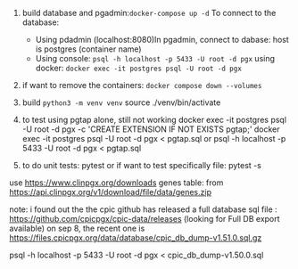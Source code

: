 1. build database and pgadmin:`docker-compose up -d` 
To connect to the database: 
    - Using pdadmin (localhost:8080)In pgadmin, connect to dabase:
        host is postgres (container name)
    - Using console:
        `psql -h localhost -p 5433 -U root -d pgx`
        using docker:
        `docker exec -it postgres psql -U root -d pgx`

2. if want to remove the containers: `docker compose down --volumes`

3. build ` python3 -m venv venv `
 source ./venv/bin/activate

 4. to test using pgtap alone, still not working
  docker exec -it postgres psql -U root -d pgx -c 'CREATE EXTENSION IF NOT EXISTS pgtap;'
 docker exec -it postgres psql -U root -d pgx < pgtap.sql 
 or 
 psql -h localhost -p 5433 -U root -d pgx < pgtap.sql 

5. to do unit tests: pytest 
or if want to test specifically file: pytest -s <filename>


use https://www.clinpgx.org/downloads
genes table: from https://api.clinpgx.org/v1/download/file/data/genes.zip

note: i found out the the cpic github has released a full database sql file : 
https://github.com/cpicpgx/cpic-data/releases (looking for Full DB export available)
on sep 8, the recent one is https://files.cpicpgx.org/data/database/cpic_db_dump-v1.51.0.sql.gz


psql -h localhost -p 5433 -U root -d pgx < cpic_db_dump-v1.50.0.sql
